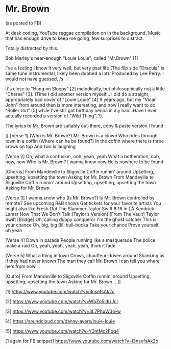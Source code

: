 # Mr. Brown

(as posted to FB)

At desk coding, YouTube reggae compilation on in the background. Music that has enough drive to keep me going, few surprises to distract.

Totally distracted by this.

Bob Marley's near-enough "Louie Louie", called "Mr.Brown" [1]

I've a feeling I know it very well, but very past life (The flip side  "Dracula" is same tune instrumental, likely been dubbed a lot).
Produced by Lee Perry. I would not have guessed. /s

It's close to "Hang on Sloopy" [2] melodically, but philosophically not a little "Cheree" [3].
(Time I did another version myself... I did do a straight, appropriately bad cover of "Louie Louie" [4] 9 years ago, but my "Vicar John" from around then is more interesting, and now I really want to do "Roller Girl" [5] while I've still got birthday henna in my hair...Have I ever actually recorded a version of "Wild Thing"..?).

The lyrics to Mr. Brown are suitably out-there, copy & paste version I found :

[[
[Verse 1]
(Who is Mr. Brown?)
Mr. Brown is a clown
Who rides through town in a coffin
(Where can he be found?)
In the coffin where there is three crows on top
And two is laughing

[Verse 2]
Oh, what a confusion, ooh, yeah, yeah
What a botheration, ooh, now, now
Who is Mr. Brown? I wanna know now
He is nowhere to be found

[Chorus]
From Mandeville to Sligoville
Coffin runnin' around
Upsetting, upsetting, upsetting the town
Asking for Mr. Brown
From Mandeville to Sligoville
Coffin runnin' around
Upsetting, upsetting, upsetting the town
Asking for Mr. Brown

[Verse 3]
I wanna know who (Is Mr. Brown?)
Is Mr. Brown controlled by remote?
See upcoming R&B shows
Get tickets for your favorite artists
You might also like
Fresh Out The Slammer
Taylor Swift
6:16 in LA
Kendrick Lamar
Now That We Don’t Talk (Taylor’s Version) [From The Vault]
Taylor Swift
[Bridge]
Oh, calling duppy conqueror
I'm the ghost catcher
This is your chance
Oh, big, big Bill bull-bucka
Take your chance
Prove yourself, oh yeah

[Verse 4]
Down in parade
People running like a masquerade
The police make a raid
Oh, yeah, yeah, yeah, yeah, think it fade

[Verse 5]
What a thing in town
Crows, chauffeur-driven around
Skanking as if they had never known
The man they call Mr. Brown
I can tell you where he's from now

[Outro]
From Mandeville to Sligoville
Coffin runnin' around
Upsetting, upsetting, upsetting the town
Asking for Mr. Brown...
]]

[1] https://www.youtube.com/watch?v=i3nsefsAk2o

[2] https://www.youtube.com/watch?v=WbZq5idUJcI

[3] https://www.youtube.com/watch?v=3L7PhuW3o-w

[4] https://soundcloud.com/danny-ayers/louie-louie

[5] https://www.youtube.com/watch?v=Y3ntMc2Fbq4

 [1 again for FB snippet] https://www.youtube.com/watch?v=i3nsefsAk2o
